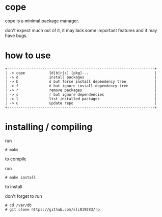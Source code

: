 # cope
cope is a minimal package manager.

don't expect much out of it, it may lack some important features and it may have bugs.

# how to use
```
+-------------------------------------------------------------------+
| -> cope           [d|b|r|s] [pkg]...                              |
| -> d              install packages                                |
| -> b              d but force install dependency tree             |
| -> f              d but ignore install dependency tree            |
| -> r              remove packages                                 |
| -> s              r but ignore dependencies                       |
| -> l              list installed packages                         |
| -> u              update repo                                     |
+-------------------------------------------------------------------+
```

# installing / compiling
run 
```
# make
```
to compile

run 
```
# make install
```
to install

don't forget to run 
```
# cd /var/db
# git clone https://github.com/ali019283/rp
```


